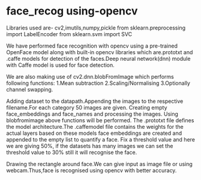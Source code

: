 # face_recog using-opencv
Libraries used are- cv2,imutils,numpy,pickle
from sklearn.preprocessing import LabelEncoder
from sklearn.svm import SVC

We have performed face recognition with opencv using a pre-trained OpenFace model along with built-in opencv libraries which are.prototxt and .caffe models for detection of the faces.Deep neural network(dnn) module with Caffe model is used for face detection.

We are also making use of cv2.dnn.blobFromImage which performs following functions:
1.Mean subtraction
2.Scaling/Normalising
3.Optionally channel swapping.

Adding dataset to the datapath.Appending the images to the respective filename.For each category 50 images are given.
Creating empty face_embeddings and face_names and processing the images. Using blobfromimage above functions will be performed.
The .prototxt file defines the model architecture.The .caffemodel file contains the weights for the actual layers based on these models face embeddings are created and appended to the empty list to quantify a face.
Fix a threshold value and here we are giving 50%, if the datasets has many images we can set the threshold value to 30% still it will recognise the face.

Drawing the rectangle around face.We can give input as image file or using webcam.Thus,face is recognised using opencv with better accuracy. 

